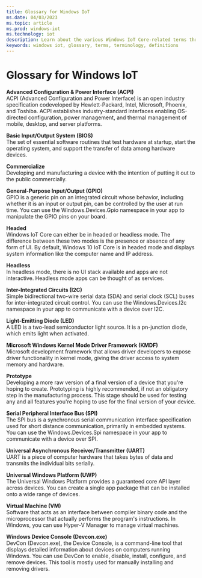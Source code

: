 ```yaml
---
title: Glossary for Windows IoT
ms.date: 04/03/2023
ms.topic: article
ms.prod: windows-iot
ms.technology: iot
description: Learn about the various Windows IoT Core-related terms through our documentation.
keywords: windows iot, glossary, terms, terminology, definitions
---
```


# Glossary for Windows IoT

**Advanced Configuration & Power Interface (ACPI)**  
ACPI (Advanced Configuration and Power Interface) is an open industry specification codeveloped by Hewlett-Packard, Intel, Microsoft, Phoenix, and Toshiba.  ACPI establishes industry-standard interfaces enabling OS-directed configuration, power management, and thermal management of mobile, desktop, and server platforms.

**Basic Input/Output System (BIOS)**  
The set of essential software routines that test hardware at startup, start the operating system, and support the transfer of data among hardware devices.

**Commercialize**  
Developing and manufacturing a device with the intention of putting it out to the public commercially.

**General-Purpose Input/Output (GPIO)**  
GPIO is a generic pin on an integrated circuit whose behavior, including whether it is an input or output pin, can be controlled by the user at run time.  You can use the Windows.Devices.Gpio namespace in your app to manipulate the GPIO pins on your board.

**Headed**  
Windows IoT Core can either be in headed or headless mode. The difference between these two modes is the presence or absence of any form of UI. By default, Windows 10 IoT Core is in headed mode and displays system information like the computer name and IP address.

**Headless**  
In headless mode, there is no UI stack available and apps are not interactive. Headless mode apps can be thought of as services.

**Inter-Integrated Circuits (I2C)**  
Simple bidirectional two-wire serial data (SDA) and serial clock (SCL) buses for inter-integrated circuit control.  You can use the Windows.Devices.I2c namespace in your app to communicate with a device over I2C.

**Light-Emitting Diode (LED)**  
A LED is a two-lead semiconductor light source. It is a pn-junction diode, which emits light when activated.

**Microsoft Windows Kernel Mode Driver Framework (KMDF)**  
Microsoft development framework that allows driver developers to expose driver functionality in kernel mode, giving the driver access to system memory and hardware.

**Prototype**  
Developing a more raw version of a final version of a device that you're hoping to create. Prototyping is highly recommended, if not an obligatory step in the manufacturing process. This stage should be used for testing any and all features you're hoping to use for the final version of your device.

**Serial Peripheral Interface Bus (SPI)**  
The SPI bus is a synchronous serial communication interface specification used for short distance communication, primarily in embedded systems.  You can use the Windows.Devices.Spi namespace in your app to communicate with a device over SPI.

**Universal Asynchronous Receiver/Transmitter (UART)**  
UART is a piece of computer hardware that takes bytes of data and transmits the individual bits serially.

**Universal Windows Platform (UWP)**  
The Universal Windows Platform provides a guaranteed core API layer across devices.  You can create a single app package that can be installed onto a wide range of devices.

**Virtual Machine (VM)**  
Software that acts as an interface between compiler binary code and the microprocessor that actually performs the program's instructions.  In Windows, you can use Hyper-V Manager to manage virtual machines.

**Windows Device Console (Devcon.exe)**  
DevCon (Devcon.exe), the Device Console, is a command-line tool that displays detailed information about devices on computers running Windows. You can use DevCon to enable, disable, install, configure, and remove devices.  This tool is mostly used for manually installing and removing drivers.
